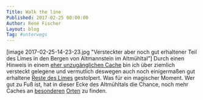 ```yaml
---
Title: Walk the line
Published: 2017-02-25 00:00:00
Author: René Fischer
Layout: blog
Tag: #unterwegs
---
```

[image 2017-02-25-14-23-23.jpg "Versteckter aber noch gut erhaltener Teil des Limes in den Bergen von Altmannstein im Altmühltal"]
Durch einen Hinweis in einem [eher unzugänglichen Cache](https://www.geocaching.com/geocache/GC43W9F_oidmannstoaer-felsenkasch-1?guid=e2e93891-f3a1-4ce2-892d-6a25a08c86d2) bin ich über ziemlich versteckt gelegene und vermutlich deswegen auch noch einigermaßen gut erhaltene [ Reste des Limes](http://www.altmannstein.de/sehenswertes/steinwall_der_raetischen_mauer-2180/) gestolpert. Was für ein magischer Moment. Wer gut zu Fuß ist, hat in dieser Ecke des Altmühltals die Chance, noch mehr Caches an [besonderen](https://www.geocaching.com/geocache/GC6TRX3_okandada-wakan?guid=922f9345-2ff5-411d-ab78-023a7d8f0aec) [Orten](https://www.geocaching.com/geocache/GC43W9F_oidmannstoaer-felsenkasch-1?guid=e2e93891-f3a1-4ce2-892d-6a25a08c86d2) zu finden.
